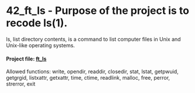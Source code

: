 # 42_ft_ls - Purpose of the project is to recode ls(1).

ls, list directory contents, is a command to list computer files in Unix and Unix-like operating systems.

#### Project file: [ft_ls](https://github.com/mohammadbutt/42_ft_ls/blob/master/ft_ls.en.pdf)
Allowed functions: write, opendir, readdir, closedir, stat, lstat, getpwuid, getgrgid, listxattr, getxattr, time,
                   ctime, readlink, malloc, free, perror, strerror, exit



